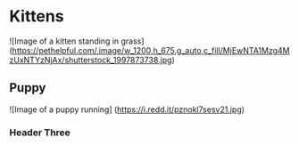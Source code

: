 # Kittens

![Image of a kitten standing in grass] (https://pethelpful.com/.image/w_1200,h_675,g_auto,c_fill/MjEwNTA1Mzg4MzUxNTYzNjAx/shutterstock_1997873738.jpg)

## Puppy

![Image of a puppy running] (https://i.redd.it/pznokl7sesv21.jpg)

### Header Three


